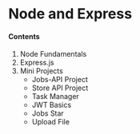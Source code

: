 # Node and Express

#### Contents

1. Node Fundamentals
2. Express.js
3. Mini Projects
   - Jobs-API Project
   - Store API Project
   - Task Manager
   - JWT Basics
   - Jobs Star
   - Upload File
